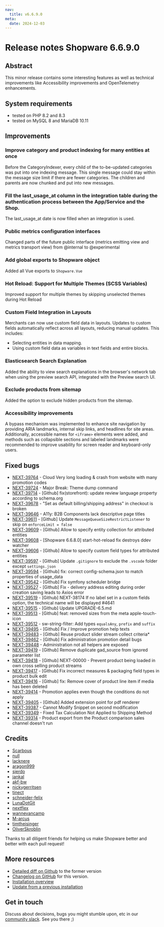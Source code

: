 ```yaml
---
nav:
  title: v6.6.9.0
meta:
  date: 2024-12-03
---
```


# Release notes Shopware 6.6.9.0

## Abstract

This minor release contains some interesting features as well as technical improvements like Accessibility improvements and OpenTelemetry enhancements.

## System requirements

* tested on PHP 8.2 and 8.3
* tested on MySQL 8 and MariaDB 10.11

## Improvements

### Improve category and product indexing for many entities at once

Before the CategoryIndexer, every child of the to-be-updated categories was put into one indexing message.
This single message could stay within the message size limit if there are fewer categories.
The children and parents are now chunked and put into new messages.

### Fill the last_usage_at column in the integration table during the authentication process between the App/Service and the Shop.

The last_usage_at date is now filled when an integration is used.

### Public metrics configuration interfaces

Changed parts of the future public interface (metrics emitting view and metrics transport view) from @internal to @experimental

### Add global exports to Shopware object

Added all Vue exports to `Shopware.Vue`

### Hot Reload: Support for Multiple Themes (SCSS Variables)

Improved support for multiple themes by skipping unselected themes during Hot Reload

### Custom Field Integration in Layouts

Merchants can now use custom field data in layouts. Updates to custom fields automatically reflect across all layouts, reducing manual updates. This includes:
 * Selecting entities in data mapping.
 * Using custom field data as variables in text fields and entire blocks.

### Elasticsearch Search Explanation

Added the ability to view search explanations in the browser's network tab when using the preview search API, integrated with the Preview search UI.

### Exclude products from sitemap

Added the option to exclude hidden products from the sitemap.

### Accessibility improvements

A bypass mechanism was implemented to enhance site navigation by providing ARIA landmarks, internal skip links, and headlines for site areas. 
Additionally, accessible names for `<iframe>` elements were added, and methods such as collapsible sections and labeled landmarks were recommended to improve usability for screen reader and keyboard-only users.

## Fixed bugs

* [NEXT-39764](https://github.com/shopware/shopware/issues/5669) - Cloud Very long loading & crash from website with many promotion codes
* [NEXT-39724](https://github.com/shopware/shopware/issues/5642) - Major Break: Theme dump command
* [NEXT-39714](https://github.com/shopware/shopware/issues/5626) - [Github] fix(storefront): update review language property according to schema.org
* [NEXT-39678](https://github.com/shopware/shopware/issues/5524) - "Set as default billing/shipping address" in checkout is broken
* [NEXT-39646](https://github.com/shopware/shopware/issues/5509) - A11y: B2B Components lack descriptive page titles
* [NEXT-39611](https://github.com/shopware/shopware/issues/5498) - [Github] Update `MessageQueueSizeRestrictListener` to skip on `enforceLimit = false`
* [NEXT-39609](https://github.com/shopware/shopware/issues/5496) - [Github] Allow to specify entity collection for attributed entities
* [NEXT-39608](https://github.com/shopware/shopware/issues/5495) - [Shopware 6.6.8.0] start-hot-reload fix destroys ddev watcher
* [NEXT-39606](https://github.com/shopware/shopware/issues/5494) - [Github] Allow to specify custom field types for attributed entities
* [NEXT-39597](https://github.com/shopware/shopware/issues/5485) - [Github] Update `.gitignore` to exclude the `.vscode` folder except `settings.json`
* [NEXT-39594](https://github.com/shopware/shopware/issues/5484) - [Github] fix: correct config-schema.json to match properties of usage_data
* [NEXT-39542](https://github.com/shopware/shopware/issues/5460) - [Github] Fix symfony scheduler bridge
* [NEXT-39527](https://github.com/shopware/shopware/issues/5455) - [Github] Fix - delivery address editing during order creation saving leads to Axios error
* [NEXT-39519](https://github.com/shopware/shopware/issues/5450) - [Github] NEXT-38174 If no label set in a custom fields option, the technical name will be displayed #4641
* [NEXT-39515](https://github.com/shopware/shopware/issues/5447) - [Github] Update UPGRADE-6.5.md
* [NEXT-39513](https://github.com/shopware/shopware/issues/5445) - [Github] feat: removed sizes from the meta apple-touch-icon
* [NEXT-39512](https://github.com/shopware/shopware/issues/5444) - sw-string-filter: Add types `equalsAny`, `prefix` and `suffix`
* [NEXT-39495](https://github.com/shopware/shopware/issues/5429) - [Github] Fix / Improve promotion help texts
* [NEXT-39483](https://github.com/shopware/shopware/issues/5422) - [Github] Reuse product slider stream collect criteria* [NEXT-39462](https://github.com/shopware/shopware/issues/5416) - [Github] Fix administration promotion detail bugs
* [NEXT-39448](https://github.com/shopware/shopware/issues/5408) - Administration not all helpers are exposed
* [NEXT-39419](https://github.com/shopware/shopware/issues/5387) - [Github] Remove duplicate gad_source from ignored parameter list
* [NEXT-39418](https://github.com/shopware/shopware/issues/5386) - [Github] NEXT-00000 - Prevent product being loaded in own cross selling product streams
* [NEXT-39417](https://github.com/shopware/shopware/issues/5385) - [Github] Fix incorrect measures & packaging field types in product bulk edit
* [NEXT-39416](https://github.com/shopware/shopware/issues/5384) - [Github] fix: Remove cover of product line item if media has been deleted
* [NEXT-39414](https://github.com/shopware/shopware/issues/5389) - Promotion applies even though the conditions do not apply
* [NEXT-39405](https://github.com/shopware/shopware/issues/5382) - [Github] Added extension point for pdf renderer
* [NEXT-39387](https://github.com/shopware/shopware/issues/5371) - Cannot Modify Snippet on second modification
* [NEXT-39349](https://github.com/shopware/shopware/issues/5355) - Fixed Tax Calculation Not Applied to Shipping Method
* [NEXT-39314](https://github.com/shopware/shopware/issues/5322) - Product export from the Product comparison sales channel doesn't run

## Credits

* [Scarbous](https://github.com/Scarbous)
* [null](https://github.com/null)
* [lacknere](https://github.com/lacknere)
* [aragon999](https://github.com/aragon999)
* [sjerdo](https://github.com/sjerdo)
* [jankal](https://github.com/jankal)
* [akf-bw](https://github.com/akf-bw)
* [nickygerritsen](https://github.com/nickygerritsen)
* [tinect](https://github.com/tinect)
* [schneider-felix](https://github.com/schneider-felix)
* [LunaDotGit](https://github.com/LunaDotGit)
* [nextflex](https://github.com/nextflex)
* [wannevancamp](https://github.com/wannevancamp)
* [M-arcus](https://github.com/M-arcus)
* [timtheisinger](https://github.com/timtheisinger)
* [OliverSkroblin](https://github.com/OliverSkroblin)

Thanks to all diligent friends for helping us make Shopware better and better with each pull request!

## More resources

* [Detailed diff on Github](https://github.com/shopware/shopware/compare/v6.6.8.1...v6.6.9.0) to the former version
* [Changelog on GitHub](https://github.com/shopware/shopware/blob/v6.6.9.0/CHANGELOG.md) for this version.
* [Installation overview](https://developer.shopware.com/docs/guides/installation/)
* [Update from a previous installation](https://developer.shopware.com/docs/guides/installation/template.html#update-shopware)

## Get in touch

Discuss about decisions, bugs you might stumble upon, etc in our [community slack](https://shopwarecommunity.slack.com/). See you there ;)